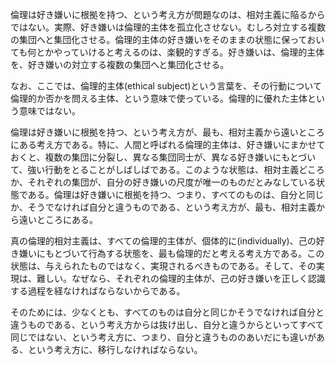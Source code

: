 倫理は好き嫌いに根拠を持つ、という考え方が問題なのは、相対主義に陥るからではない。実際、好き嫌いは倫理的主体を孤立化させない。むしろ対立する複数の集団へと集団化させる。倫理的主体の好き嫌いをそのままの状態に保っておいても何とかやっていけると考えるのは、楽観的すぎる。好き嫌いは、倫理的主体を、好き嫌いの対立する複数の集団へと集団化させる。

なお、ここでは、倫理的主体(ethical subject)という言葉を、その行動について倫理的か否かを問える主体、という意味で使っている。倫理的に優れた主体という意味ではない。

倫理は好き嫌いに根拠を持つ、という考え方が、最も、相対主義から遠いところにある考え方である。特に、人間と呼ばれる倫理的主体は、好き嫌いにまかせておくと、複数の集団に分裂し、異なる集団同士が、異なる好き嫌いにもとづいて、強い行動をとることがしばしばである。このような状態は、相対主義どころか、それぞれの集団が、自分の好き嫌いの尺度が唯一のものだとみなしている状態である。倫理は好き嫌いに根拠を持つ、つまり、すべてのものは、自分と同じか、そうでなければ自分と違うものである、という考え方が、最も、相対主義から遠いところにある。

真の倫理的相対主義は、すべての倫理的主体が、個体的に(individually)、己の好き嫌いにもとづいて行為する状態を、最も倫理的だと考える考え方である。この状態は、与えられたものではなく、実現されるべきものである。そして、その実現は、難しい。なぜなら、それぞれの倫理的主体が、己の好き嫌いを正しく認識する過程を経なければならないからである。

そのためには、少なくとも、すべてのものは自分と同じかそうでなければ自分と違うものである、という考え方からは抜け出し、自分と違うからといってすべて同じではない、という考え方に、つまり、自分と違うもののあいだにも違いがある、という考え方に、移行しなければならない。
